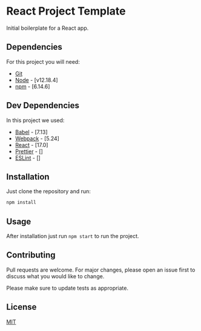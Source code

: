 # React Project Template

Initial boilerplate for a React app.

## Dependencies

For this project you will need:
* [Git](http://git-scm.com/downloads)
* [Node](https://nodejs.org/) - [v12.18.4]
* [npm](https://www.npmjs.com/) - [6.14.6]

## Dev Dependencies

In this project we used:
* [Babel](https://babeljs.io/) - [7.13]
* [Webpack](https://webpack.js.org/) - [5.24]
* [React](https://es.reactjs.org/) - [17.0]
* [Prettier](https://prettier.io/) - []
* [ESLint](https://eslint.org/) - []


## Installation

Just clone the repository and run:

```bash
npm install
```

## Usage

After installation just run `npm start` to run the project.

## Contributing
Pull requests are welcome. For major changes, please open an issue first to discuss what you would like to change.

Please make sure to update tests as appropriate.

## License
[MIT](https://choosealicense.com/licenses/mit/)